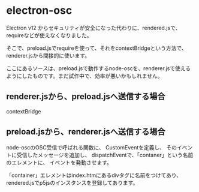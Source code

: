 # electron-osc

Electron v12 からセキュリティが安全になった代わりに、rendered.jsで、requireなどが使えなくなりました。

そこで、preload.jsでrequireを使って、それをcontextBridgeという方法で、renderer.jsから間接的に使います。

ここにあるソースは、preload.jsで動作するnode-oscを、renderer.jsで使えるようにしたものです。まだ試作中で、効率が悪いかもしれません。


## renderer.jsから、preload.jsへ送信する場合
contextBridge

## preload.jsから、renderer.jsへ送信する場合
node-oscのOSC受信で呼ばれる関数に、
CustomEventを定義し、
そのイベントに受信したメッセージを追加し、
dispatchEventで、「contaner」という名前のエレメントに、
イベントを発動させます。

「container」エレメントはindex.htmにあるdivタグに名前をつけてあり、rendered.jsでp5jsのインスタンスを登録してあります。

